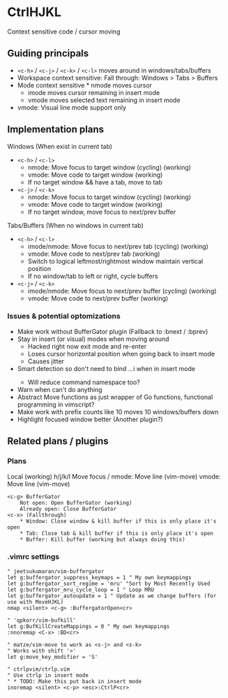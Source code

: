 # CtrlHJKL

Context sensitive code / cursor moving

## Guiding principals

* `<c-h>` / `<c-j>` / `<c-k>` / `<c-l>` moves around in windows/tabs/buffers
* Workspace context sensitive: Fall through: Windows > Tabs > Buffers
* Mode context sensitive
		* nmode moves cursor
	* imode moves cursor remaining in insert mode
	* vmode moves selected text remaining in insert mode
* vmode: Visual line mode support only

## Implementation plans

Windows (When exist in current tab)

* `<c-h>` / `<c-l>`
	* nmode: Move focus to target window (cycling) (working)
	* vmode: Move code to target window (working)
	* If no target window && have a tab, move to tab
* `<c-j>` / `<c-k>`
	* nmode: Move focus to target window (cycling) (working)
	* vmode: Move code to target window (working)
	* If no target window, move focus to next/prev buffer

Tabs/Buffers (When no windows in current tab)

* `<c-h>` / `<c-l>`
	* imode/nmode: Move focus to next/prev tab (cycling) (working)
	* vmode: Move code to next/prev tab (working)
	*  Switch to logical leftmost/rightmost window maintain vertical position
	* If no window/tab to left or right, cycle buffers
* `<c-j>` / `<c-k>`
	* imode/nmode: Move focus to next/prev buffer (cycling) (working)
	* vmode: Move code to next/prev buffer (working)

### Issues & potential optomizations

* Make work without BufferGator plugin (Fallback to :bnext / :bprev)
* Stay in insert (or visual) modes when moving around
	* Hacked right now exit mode and re-enter
	* Loses cursor horizontal position when going back to insert mode
	* Causes jitter
* Smart detection so don't need to bind <esc>...i when in insert mode
	* Will reduce command namespace too?
* Warn when can't do anything
* Abstract Move functions as just wrapper of Go functions, functional programming in vimscript?
* Make work with prefix counts like 10<c-j> moves 10 windows/buffers down
* Highlight focused window better (Another plugin?)

## Related plans / plugins

### Plans

Local (working)
	h/j/k/l
Move focus
	<s-j>/<s-j>
	nmode: Move line (vim-move)
	vmode: Move line (vim-move)

```
<c-g> BufferGator
	Not open: Open BufferGator (working)
	Already open: Close BufferGator
<c-x> (Fallthrough)
	* Window: Close window & kill buffer if this is only place it's open
	* Tab: Close tab & kill buffer if this is only place it's open
	* Buffer: Kill buffer (working but always doing this)
```

### .vimrc settings

```
" jeetsukumaran/vim-buffergator
let g:buffergator_suppress_keymaps = 1 " My own keymappings
let g:buffergator_sort_regime = 'mru' "Sort by Most Recently Used
let g:buffergator_mru_cycle_loop = 1 " Loop MRU
let g:buffergator_autoupdate = 1 " Update as we change buffers (for use with MoveHJKL)
nmap <silent> <c-g> :BuffergatorOpen<cr>

" 'qpkorr/vim-bufkill'
let g:BufKillCreateMappings = 0 " My own keymappings
:nnoremap <C-x> :BD<cr>

" matze/vim-move to work as <s-j> and <s-k>
" Works with shift '>'
let g:move_key_modifier = 'S'

" ctrlpvim/ctrlp.vim
" Use ctrlp in insert mode
" * TODO: Make this put back in insert mode
inoremap <silent> <c-p> <esc>:CtrlP<cr>
```
